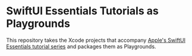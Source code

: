 # SwiftUI Essentials Tutorials as Playgrounds

This repository takes the Xcode projects that accompany [Apple's SwiftUI Essentials tutorial series](https://developer.apple.com/tutorials/swiftui) and packages them as Playgrounds.

